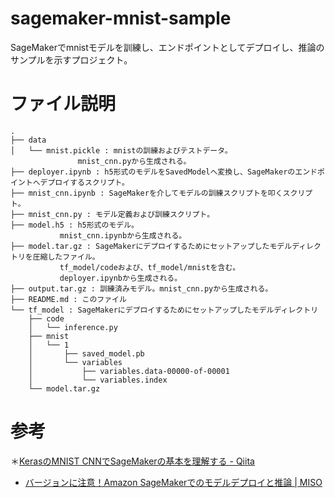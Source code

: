 # sagemaker-mnist-sample

SageMakerでmnistモデルを訓練し、エンドポイントとしてデプロイし、推論のサンプルを示すプロジェクト。

# ファイル説明

```
.
├── data
│   └── mnist.pickle : mnistの訓練およびテストデータ。
		       mnist_cnn.pyから生成される。
├── deployer.ipynb : h5形式のモデルをSavedModelへ変換し、SageMakerのエンドポイントへデプロイするスクリプト。
├── mnist_cnn.ipynb : SageMakerを介してモデルの訓練スクリプトを叩くスクリプト。
├── mnist_cnn.py : モデル定義および訓練スクリプト。
├── model.h5 : h5形式のモデル。
	       mnist_cnn.ipynbから生成される。
├── model.tar.gz : SageMakerにデプロイするためにセットアップしたモデルディレクトリを圧縮したファイル。
		   tf_model/codeおよび、tf_model/mnistを含む。
		   deployer.ipynbから生成される。
├── output.tar.gz : 訓練済みモデル。mnist_cnn.pyから生成される。
├── README.md : このファイル
└── tf_model : SageMakerにデプロイするためにセットアップしたモデルディレクトリ
    ├── code
    │   └── inference.py
    ├── mnist
    │   └── 1
    │       ├── saved_model.pb
    │       └── variables
    │           ├── variables.data-00000-of-00001
    │           └── variables.index
    └── model.tar.gz
```

# 参考

＊[KerasのMNIST CNNでSageMakerの基本を理解する - Qiita](https://qiita.com/maeda_mikio/items/beefac54c788a7f23218)
* [バージョンに注意！Amazon SageMakerでのモデルデプロイと推論 | MISO](https://www.tdi.co.jp/miso/amazon-sagemaker-deploy)
